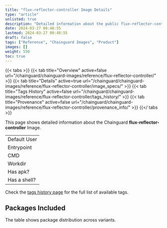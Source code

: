 ```yaml
---
title: "flux-reflector-controller Image Details"
type: "article"
unlisted: true
description: "Detailed information about the public flux-reflector-controller Chainguard Image."
date: 2024-03-27 00:48:55
lastmod: 2024-03-27 00:48:55
draft: false
tags: ["Reference", "Chainguard Images", "Product"]
images: []
weight: 550
toc: true
---
```


{{< tabs >}}
{{< tab title="Overview" active=false url="/chainguard/chainguard-images/reference/flux-reflector-controller/" >}}
{{< tab title="Details" active=true url="/chainguard/chainguard-images/reference/flux-reflector-controller/image_specs/" >}}
{{< tab title="Tags History" active=false url="/chainguard/chainguard-images/reference/flux-reflector-controller/tags_history/" >}}
{{< tab title="Provenance" active=false url="/chainguard/chainguard-images/reference/flux-reflector-controller/provenance_info/" >}}
{{</ tabs >}}

This page shows detailed information about the Chainguard **flux-reflector-controller** Image.

|              |
|--------------|
| Default User |
| Entrypoint   |
| CMD          |
| Workdir      |
| Has apk?     |
| Has a shell? |

Check the [tags history page](/chainguard/chainguard-images/reference/flux-reflector-controller/tags_history/) for the full list of available tags.

## Packages Included
The table shows package distribution across variants.

|  |
|--|

